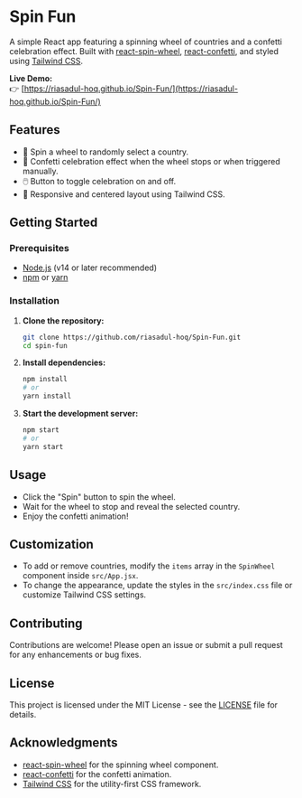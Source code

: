 # Spin Fun

A simple React app featuring a spinning wheel of countries and a confetti celebration effect. Built with [react-spin-wheel](https://www.npmjs.com/package/react-spin-wheel), [react-confetti](https://www.npmjs.com/package/react-confetti), and styled using [Tailwind CSS](https://tailwindcss.com/).

**Live Demo:**  
👉 [https://riasadul-hoq.github.io/Spin-Fun/](https://riasadul-hoq.github.io/Spin-Fun/)

## Features

- 🎡 Spin a wheel to randomly select a country.
- 🎉 Confetti celebration effect when the wheel stops or when triggered manually.
- 🖱️ Button to toggle celebration on and off.
- 💅 Responsive and centered layout using Tailwind CSS.

## Getting Started

### Prerequisites

- [Node.js](https://nodejs.org/) (v14 or later recommended)
- [npm](https://www.npmjs.com/) or [yarn](https://yarnpkg.com/)

### Installation

1. **Clone the repository:**
   ```sh
   git clone https://github.com/riasadul-hoq/Spin-Fun.git
   cd spin-fun
   ```
2. **Install dependencies:**
   ```sh
   npm install
   # or
   yarn install
   ```
3. **Start the development server:**
   ```sh
   npm start
   # or
   yarn start
   ```

## Usage

- Click the "Spin" button to spin the wheel.
- Wait for the wheel to stop and reveal the selected country.
- Enjoy the confetti animation!

## Customization

- To add or remove countries, modify the `items` array in the `SpinWheel` component inside `src/App.jsx`.
- To change the appearance, update the styles in the `src/index.css` file or customize Tailwind CSS settings.

## Contributing

Contributions are welcome! Please open an issue or submit a pull request for any enhancements or bug fixes.

## License

This project is licensed under the MIT License - see the [LICENSE](LICENSE) file for details.

## Acknowledgments

- [react-spin-wheel](https://www.npmjs.com/package/react-spin-wheel) for the spinning wheel component.
- [react-confetti](https://www.npmjs.com/package/react-confetti) for the confetti animation.
- [Tailwind CSS](https://tailwindcss.com/) for the utility-first CSS framework.
